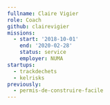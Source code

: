 ```yaml
---
fullname: Claire Vigier
role: Coach
github: clairevigier
missions:
  - start: '2018-10-01'
    end: '2020-02-28'
    status: service
    employer: NUMA
startups:
  - trackdechets
  - kelrisks
previously:
  - permis-de-construire-facile
---
```



